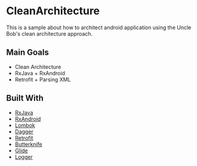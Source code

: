 # CleanArchitecture

This is a sample about how to architect android application using the Uncle Bob's clean architecture approach.

## Main Goals
* Clean Architecture
* RxJava + RxAndroid
* Retrofit + Parsing XML

## Built With

* [RxJava](https://github.com/ReactiveX/RxJava)
* [RxAndroid](https://github.com/ReactiveX/RxAndroid)
* [Lombok](https://github.com/rzwitserloot/lombok)
* [Dagger](https://github.com/google/dagger)
* [Retrofit](https://github.com/square/retrofit)
* [Butterknife](https://github.com/JakeWharton/butterknife)
* [Glide](https://github.com/bumptech/glide)
* [Logger](https://github.com/orhanobut/logger)

